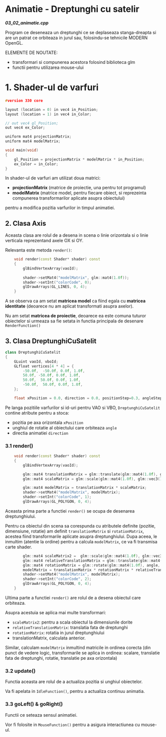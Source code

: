 # Animatie - Dreptunghi cu satelir

_**03_02_animatie.cpp**_

Program ce deseneaza un dreptunghi ce se deplaseaza stanga-dreapta si are un patrat ce orbiteaza
in jurul sau, folosindu-se tehnicile MODERN OpenGL.

ELEMENTE DE NOUTATE:
- transformari si compunerea acestora folosind biblioteca glm
- functii pentru utilizarea mouse-ului

# 1. Shader-ul de varfuri
```cpp
#version 330 core

layout (location = 0) in vec4 in_Position;   
layout (location = 1) in vec4 in_Color;      

// out vec4 gl_Position;
out vec4 ex_Color;     

uniform mat4 projectionMatrix;
uniform mat4 modelMatrix;

void main(void)
{
    gl_Position = projectionMatrix * modelMatrix * in_Position;
    ex_Color = in_Color;
} 
```
In shader-ul de varfuri am utilizat doua matrici:
- **projectionMatrix** (matrice de proiectie, una pentru tot programul)
- **modelMatrix** (matrice model, pentru fiecare obiect, si reprezeinta compunerea 
transformarilor aplicate asupra obiectului)

pentru a modifica pozitia varfurilor in timpul animatiei.

## 2. Clasa Axis
Aceasta clasa are rolul de a desena in scena o linie orizontala si o linie verticala reprezentand 
axele OX si OY.

Relevanta este metoda ```render()```:
```cpp
	void render(const Shader* shader) const
	{
		glBindVertexArray(vaoId);
		
		shader->setMat4("modelMatrix", glm::mat4(1.0f));
		shader->setInt("colorCode", 0);
		glDrawArrays(GL_LINES, 0, 4);
	}
```
A se observa ca am setat **matricea model** ca fiind egala cu **matricea identitate**
(deoarece nu am aplicat transformati asupra axelor).

Nu am setat **matricea de proiectie**, deoarece ea este comuna tuturor obiectelor si urmeaza 
sa fie setata in functia principala de desenare ```RenderFunction()```

## 3. Clasa DreptunghiCuSatelit

```cpp
class DreptunghiCuSatelit
{
	GLuint vaoId, vboId;
	GLfloat vertices[4 * 4] = {
		-50.0f,  -50.0f, 0.0f, 1.0f,
		50.0f, -50.0f, 0.0f, 1.0f,
		50.0f,  50.0f, 0.0f, 1.0f,
		-50.0f,  50.0f, 0.0f, 1.0f,
	};

	float xPosition = 0.0, direction = 0.0, positionStep=0.3, angleStep = 0.0002, angle = 0;
```

Pe langa pozitiile varfurilor si id-uri pentru VAO si VBO, ```DreptunghiCuSatelit```
contine atribute pentru a stoca:
- pozitia pe axa orizontala ```xPosition```
- unghiul de rotatie al obiectului care orbiteaza ```angle```
- directia animatiei ```direction```


### 3.1 render()
```cpp
	void render(const Shader* shader) const
	{
		glBindVertexArray(vaoId);

		glm::mat4 translationMatrix = glm::translate(glm::mat4(1.0f), glm::vec3(xPosition, 0.0, 0.0));
		glm::mat4 scaleMatrix = glm::scale(glm::mat4(1.0f), glm::vec3(1.1, 0.3, 0.0));

		glm::mat4 modelMatrix = translationMatrix * scaleMatrix;
		shader->setMat4("modelMatrix", modelMatrix);
		shader->setInt("colorCode", 1);
		glDrawArrays(GL_POLYGON, 0, 4);
```
Aceasta prima parte a functiei ```render()``` se ocupa de desenarea dreptunghiului.

Pentru ca obiectul din scena sa corespunda cu atributele definite (pozitie, dimensiune, rotatie)
am definit ```translationMatrix``` si ```rotationMatrix```, acestea fiind transformarile
aplicate asupra dreptunghiului. Dupa aceea, le inmultim (atentie la ordine) pentru
a calcula ```modelMatrix```, ce va fi transmisa carte shader.

```cpp
		glm::mat4 scaleMatrix2 =  glm::scale(glm::mat4(1.0f), glm::vec3(0.25, 0.25, 0.0));
		glm::mat4 relativeTranslationMatrix = glm::translate(glm::mat4(1.0f), glm::vec3(0, 80.0, 0.0));
		glm::mat4 rotationMatrix = glm::rotate(glm::mat4(1.0f), angle, glm::vec3(0, 0, 1));
		modelMatrix = translationMatrix * rotationMatrix * relativeTranslationMatrix * scaleMatrix2;
		shader->setMat4("modelMatrix", modelMatrix);
		shader->setInt("colorCode", 2);
		glDrawArrays(GL_POLYGON, 0, 4);
	}
```
Ultima parte a functiei ```render()``` are rolul de a desena obiectul care orbiteaza.

Asupra acestuia se aplica mai multe transformari:
- ```scaleMatrix2```: pentru a scala obiectul la dimensiunile dorite
- ```relativeTranslationMatrix```: translatia fata de dreptunghi
- ```rotationMatrix```: rotatia in jurul dreptunghiului
- translationMatrix, calculata anterior.

Similar, calculam ```modelMatrix``` inmultind matricile in ordinea corecta (din punct de vedere logic, 
transformarile se aplica in ordinea: scalare, translatie fata de dreptunghi, rotatie, translatie pe axa orizontala)

### 3.2 update()
Functia aceasta are rolul de a actualiza pozitia si unghiul obiectelor.

Va fi apelata in ```IdleFunction()```, pentru a actualiza continuu animatia.

### 3.3 goLeft() & goRight()
Functii ce seteaza sensul animatiei.

Vor fi folosite in ```MouseFunction()``` pentru a asigura interactiunea cu mouse-ul.